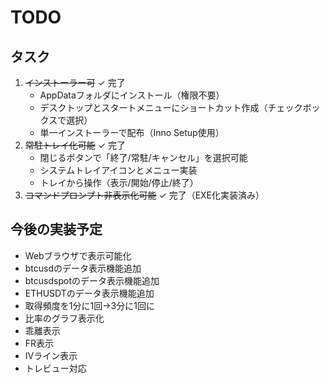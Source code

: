 # TODO

## タスク

1. ~~インストーラー可~~ ✓ 完了
   - AppDataフォルダにインストール（権限不要）
   - デスクトップとスタートメニューにショートカット作成（チェックボックスで選択）
   - 単一インストーラーで配布（Inno Setup使用）
2. ~~常駐トレイ化可能~~ ✓ 完了
   - 閉じるボタンで「終了/常駐/キャンセル」を選択可能
   - システムトレイアイコンとメニュー実装
   - トレイから操作（表示/開始/停止/終了）
3. ~~コマンドプロンプト非表示化可能~~ ✓ 完了（EXE化実装済み）

## 今後の実装予定

- Webブラウザで表示可能化
- btcusdのデータ表示機能追加
- btcusdspotのデータ表示機能追加  
- ETHUSDTのデータ表示機能追加
- 取得頻度を1分に1回→3分に1回に
- 比率のグラフ表示化
- 乖離表示
- FR表示
- IVライン表示
- トレビュー対応